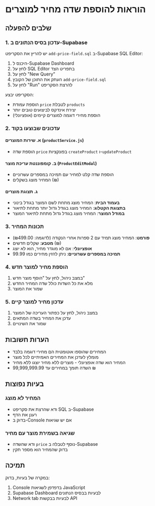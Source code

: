 # הוראות להוספת שדה מחיר למוצרים

## שלבים להפעלה

### 1. עדכון בסיס הנתונים ב-Supabase

יש להריץ את הסקריפט `add-price-field.sql` ב-Supabase SQL Editor:

1. היכנס ל-Supabase Dashboard
2. לחץ על SQL Editor בתפריט הצד
3. לחץ על "New Query"
4. העתק את התוכן של הקובץ `add-price-field.sql`
5. לחץ על "Run" להרצת הסקריפט

הסקריפט יבצע:
- הוספת עמודת `price` לטבלת `products`
- יצירת אינדקס לביצועים טובים יותר
- הוספת מחירי דוגמה למוצרים קיימים (אופציונלי)

### 2. עדכונים שבוצעו בקוד

#### א. שירות המוצרים (`productService.js`)
- הוספת שדה `price` בפונקציות `createProduct` ו-`updateProduct`

#### ב. קומפוננטת עריכת מוצר (`ProductEditModal`)
- הוספת שדה קלט למחיר עם תמיכה במספרים עשרוניים
- המחיר מוצג בשקלים (₪)

#### ג. תצוגת מוצרים
- **בעמוד הבית**: המחיר מוצג מתחת לשם המוצר בגודל בינוני
- **בתצוגת הקטלוג**: המחיר מוצג בגודל גדול יותר מתחת לתיאור
- **במודל המוצר**: המחיר מוצג בגודל גדול מתחת לתיאור המוצר

### 3. תכונות המחיר

- **פורמט**: המחיר מוצג תמיד עם 2 ספרות אחרי הנקודה (לדוגמה: ₪499.00)
- **מטבע**: שקלים חדשים (₪)
- **אופציונלי**: אם לא מוגדר מחיר, הוא לא יוצג
- **תמיכה במספרים עשרוניים**: ניתן להזין מחירים כמו 99.99

### 4. הוספת מחיר למוצר חדש

1. במצב ניהול, לחץ על "הוסף מוצר חדש"
2. מלא את כל השדות כולל שדה המחיר החדש
3. שמור את המוצר

### 5. עדכון מחיר למוצר קיים

1. במצב ניהול, לחץ על כפתור העריכה של המוצר
2. עדכן את המחיר בשדה המתאים
3. שמור את השינויים

## הערות חשובות

- המחירים שהוספו אוטומטית הם מחירי דוגמה בלבד
- מומלץ לעדכן את המחירים האמיתיים לכל מוצר
- המחיר הוא שדה אופציונלי - מוצרים ללא מחיר יוצגו ללא מחיר
- השדה תומך במחירים עד 99,999,999.99 ₪

## בעיות נפוצות

### המחיר לא מוצג
- ודא שהרצת את סקריפט SQL ב-Supabase
- רענן את הדף
- בדוק ב-Console אם יש שגיאות

### שגיאה בשמירת מוצר עם מחיר
- ודא שהשדה `price` נוסף לטבלה ב-Supabase
- בדוק שהמחיר הוא מספר תקין

## תמיכה

במקרה של בעיות, בדוק:
1. Console בדפדפן לשגיאות JavaScript
2. Supabase Dashboard לבעיות בבסיס הנתונים
3. Network tab לבעיות בבקשות API